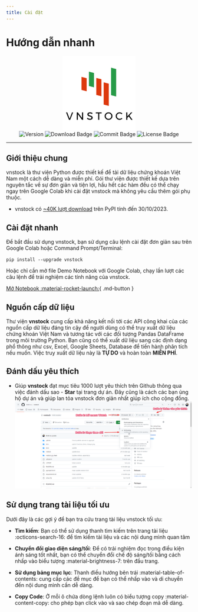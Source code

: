 ```yaml
---
title: Cài đặt
---
```


# Hướng dẫn nhanh

<div id="badges" align="center">
<img src="../assets/images/vnstock_logo_color.png" alt= "logo"/>
</div>

<div id="badges" align="center">
<img src="https://img.shields.io/pypi/pyversions/vnstock?logoColor=brown&style=plastic" alt= "Version"/>
<img src="https://img.shields.io/pypi/dm/vnstock" alt="Download Badge"/>
<img src="https://img.shields.io/github/last-commit/thinh-vu/vnstock" alt="Commit Badge"/>
<img src="https://img.shields.io/github/license/thinh-vu/vnstock?color=red" alt="License Badge"/>
</div>

---

## Giới thiệu chung
vnstock là thư viện Python được thiết kế để tải dữ liệu chứng khoán Việt Nam một cách dễ dàng và miễn phí. Gói thư viện được thiết kế dựa trên nguyên tắc về sự đơn giản và tiện lợi, hầu hết các hàm đều có thể chạy ngay trên Google Colab khi cài đặt vnstock mà không yêu cầu thêm gói phụ thuộc.

- vnstock có [~40K lượt download](https://lookerstudio.google.com/reporting/06f4896d-21c5-4c4a-942e-126609c55fba) trên PyPI tính đến 30/10/2023.

## Cài đặt nhanh

Để bắt đầu sử dụng vnstock, bạn sử dụng câu lệnh cài đặt đơn giản sau trên Google Colab hoặc Command Prompt/Terminal:

```shell
pip install --upgrade vnstock
```

Hoặc chỉ cần mở file Demo Notebook với Google Colab, chạy lần lượt các câu lệnh để trải nghiệm các tính năng của vnstock.

[Mở Notebook :material-rocket-launch:](https://colab.research.google.com/github/thinh-vu/vnstock/blob/beta/docs/gen2_vnstock_demo_index_all_functions_testing_2023.ipynb){ .md-button }

## Nguồn cấp dữ liệu

Thư viện **vnstock** cung cấp khả năng kết nối tới các API công khai của các nguồn cấp dữ liệu đáng tin cậy để người dùng có thể truy xuất dữ liệu chứng khoán Việt Nam và tương tác với các đối tượng Pandas DataFrame trong môi trường Python. Bạn cũng có thể xuất dữ liệu sang các định dạng phổ thông như csv, Excel, Google Sheets, Database để tiến hành phân tích nếu muốn. Việc truy xuất dữ liệu này là **TỰ DO** và hoàn toàn **MIỄN PHÍ**.

## Đánh dấu yêu thích

- Giúp **vnstock** đạt mục tiêu 1000 lượt yêu thích trên Github thông qua việc đánh dấu sao - **Star** tại trang dự án. Đây cũng là cách các bạn ủng hộ dự án và giúp lan tỏa vnstock đơn giản nhất giúp ích cho cộng đồng.
![](../assets/images/vnstock-watch-and-star.png)

## Sử dụng trang tài liệu tối ưu

Dưới đây là các gợi ý để bạn tra cứu trang tài liệu vnstock tối ưu:

- **Tìm kiếm**: Bạn có thể sử dụng thanh tìm kiếm trên trang tài liệu :octicons-search-16: để tìm kiếm tài liệu và các nội dung mình quan tâm

- **Chuyển đổi giao diện sáng/tối**: Để có trải nghiệm đọc trong điều kiện ánh sáng tốt nhất, bạn có thể chuyển đổi chế độ sáng/tối bằng cách nhấp vào biểu tượng :material-brightness-7: trên đầu trang.

- **Sử dụng bảng mục lục**: Thanh điều hướng bên trái :material-table-of-contents: cung cấp các đề mục để bạn có thể nhấp vào và di chuyển đến nội dung mình cần dễ dàng.

- **Copy Code**: Ở mỗi ô chứa dòng lệnh luôn có biểu tượng copy :material-content-copy: cho phép bạn click vào và sao chép đoạn mã dễ dàng.
